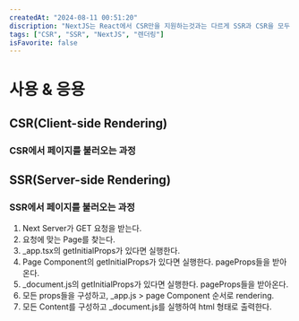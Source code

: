 ```yaml
---
createdAt: "2024-08-11 00:51:20"
discription: "NextJS는 React에서 CSR만을 지원하는것과는 다르게 SSR과 CSR을 모두 지원한다. 그렇기에 두가지 방법의 렌더링에 대한 정리와 사용법에 대한 간단한 정리를 해두었다. "
tags: ["CSR", "SSR", "NextJS", "렌더링"]
isFavorite: false
---
```


# 사용 & 응용

## CSR(Client-side Rendering)

### CSR에서 페이지를 불러오는 과정

## SSR(Server-side Rendering)

### SSR에서 페이지를 불러오는 과정

1. Next Server가 GET 요청을 받는다.
1. 요청에 맞는 Page를 찾는다.
1. \_app.tsx의 getInitialProps가 있다면 실행한다.
1. Page Component의 getInitialProps가 있다면 실행한다. pageProps들을 받아온다.
1. \_document.js의 getInitialProps가 있다면 실행한다. pageProps들을 받아온다.
1. 모든 props들을 구성하고, \_app.js > page Component 순서로 rendering.
1. 모든 Content를 구성하고 \_document.js를 실행하여 html 형태로 출력한다.
